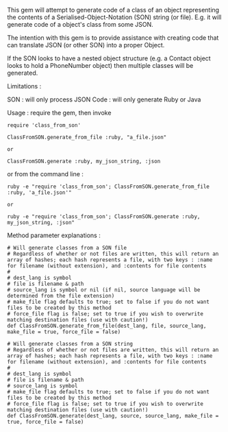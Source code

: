 This gem will attempt to generate code of a class of an object representing the contents of a Serialised-Object-Notation (SON) string (or file). E.g. it will generate code of a object's class from some JSON.

The intention with this gem is to provide assistance with creating code that can translate JSON (or other SON) into a proper Object.

If the SON looks to have a nested object structure (e.g. a Contact object looks to hold a PhoneNumber object) then multiple classes will be generated.

Limitations :

SON : will only process JSON
Code : will only generate Ruby or Java

Usage : require the gem, then invoke
```
require 'class_from_son'

ClassFromSON.generate_from_file :ruby, "a_file.json"

or

ClassFromSON.generate :ruby, my_json_string, :json
```

or from the command line :
```
ruby -e "require 'class_from_son'; ClassFromSON.generate_from_file :ruby, 'a_file.json'"

or

ruby -e "require 'class_from_son'; ClassFromSON.generate :ruby, my_json_string, :json"
```

Method parameter explanations :
```
# Will generate classes from a SON file
# Regardless of whether or not files are written, this will return an array of hashes; each hash represents a file, with two keys : :name for filename (without extension), and :contents for file contents
#
# dest_lang is symbol
# file is filename & path
# source_lang is symbol or nil (if nil, source language will be determined from the file extension)
# make_file flag defaults to true; set to false if you do not want files to be created by this method
# force_file flag is false; set to true if you wish to overwrite matching destination files (use with caution!)
def ClassFromSON.generate_from_file(dest_lang, file, source_lang, make_file = true, force_file = false)
```

```
# Will generate classes from a SON string
# Regardless of whether or not files are written, this will return an array of hashes; each hash represents a file, with two keys : :name for filename (without extension), and :contents for file contents
#
# dest_lang is symbol
# file is filename & path
# source_lang is symbol
# make_file flag defaults to true; set to false if you do not want files to be created by this method
# force_file flag is false; set to true if you wish to overwrite matching destination files (use with caution!)
def ClassFromSON.generate(dest_lang, source, source_lang, make_file = true, force_file = false)
```